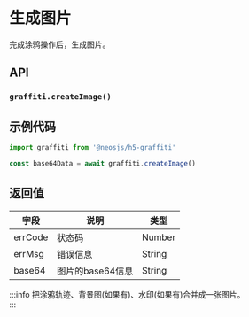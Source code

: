 # 生成图片 <BadgeTip text="异步" type="green"></BadgeTip>

完成涂鸦操作后，生成图片。


## API
### `graffiti.createImage()`
### 

## 示例代码
```js
import graffiti from '@neosjs/h5-graffiti'

const base64Data = await graffiti.createImage()
```

## 返回值

| 字段 | 说明    | 类型   | 
| ---- | ------- | ------ | 
| errCode | 状态码 | Number |  
| errMsg | 错误信息 | String |  
| base64 | 图片的base64信息 | String | 


:::info
把涂鸦轨迹、背景图(如果有)、水印(如果有)合并成一张图片。  
:::
